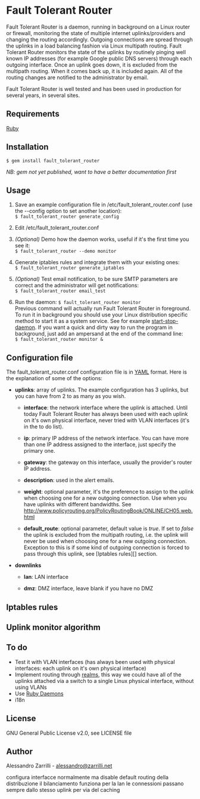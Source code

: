 # Fault Tolerant Router

Fault Tolerant Router is a daemon, running in background on a Linux router or firewall, monitoring the state of multiple internet uplinks/providers and changing the routing accordingly. Outgoing connections are spread through the uplinks in a load balancing fashion via Linux multipath routing. Fault Tolerant Router monitors the state of the uplinks by routinely pinging well known IP addresses (for example Google public DNS servers) through each outgoing interface. Once an uplink goes down, it is excluded from the multipath routing. When it comes back up, it is included again. All of the routing changes are notified to the administrator by email.

Fault Tolerant Router is well tested and has been used in production for several years, in several sites.

## Requirements

[Ruby](https://www.ruby-lang.org)

## Installation
    $ gem install fault_tolerant_router
_NB: gem not yet published, want to have a better documentation first_

## Usage

1. Save an example configuration file in /etc/fault_tolerant_router.conf (use the --config option to set another location):  
`$ fault_tolerant_router generate_config`

2. Edit /etc/fault_tolerant_router.conf

3. _(Optional)_ Demo how the daemon works, useful if it's the first time you see it:  
`$ fault_tolerant_router --demo monitor`

4. Generate iptables rules and integrate them with your existing ones:  
`$ fault_tolerant_router generate_iptables`

5. _(Optional)_ Test email notification, to be sure SMTP parameters are correct and the administrator will get notifications:  
`$ fault_tolerant_router email_test`

6. Run the daemon:
`$ fault_tolerant_router monitor`  
Previous command will actually run Fault Tolerant Router in foreground. To run it in background you should use your Linux distribution specific method to start it as a system service. See for example [start-stop-daemon](http://manned.org/start-stop-daemon).
If you want a quick and dirty way to run the program in background, just add an ampersand at the end of the command line:  
`$ fault_tolerant_router monitor &`

## Configuration file
The fault_tolerant_router.conf configuration file is in [YAML](http://en.wikipedia.org/wiki/YAML) format. Here is the explanation of some of the options:

* **uplinks**: array of uplinks. The example configuration has 3 uplinks, but you can have from 2 to as many as you wish.

  * **interface**: the network interface where the uplink is attached. Until today Fault Tolerant Router has always been used with each uplink on it's own physical interface, never tried with VLAN interfaces (it's in the to do list).

  * **ip**: primary IP address of the network interface. You can have more than one IP address assigned to the interface, just specify the primary one.

  * **gateway**: the gateway on this interface, usually the provider's router IP address.

  * **description**: used in the alert emails.

  * **weight**: optional parameter, it's the preference to assign to the uplink when choosing one for a new outgoing connection. Use when you have uplinks with different bandwidths. See http://www.policyrouting.org/PolicyRoutingBook/ONLINE/CH05.web.html

  * **default_route**: optional parameter, default value is *true*. If set to *false* the uplink is excluded from the multipath routing, i.e. the uplink will never be used when choosing one for a new outgoing connection. Exception to this is if some kind of outgoing connection is forced to pass through this uplink, see [Iptables rules][] section.

* **downlinks**

  * **lan**: LAN interface

  * **dmz**: DMZ interface, leave blank if you have no DMZ

## Iptables rules

## Uplink monitor algorithm

## To do
- Test it with VLAN interfaces (has always been used with physical interfaces: each uplink on it's own physical interface)
- Implement routing through [realms](http://www.policyrouting.org/PolicyRoutingBook/ONLINE/CH07.web.html), this way we could have all of the uplinks attached via a switch to a single Linux physical interface, without using VLANs
- Use [Ruby Daemons](https://github.com/thuehlinger/daemons)
- i18n

## License
GNU General Public License v2.0, see LICENSE file

## Author
Alessandro Zarrilli - <alessandro@zarrilli.net>

configura interfacce normalmente ma
disable default routing della distribuzione
il bilanciamento funziona per la lan
le connessioni passano sempre dallo stesso uplink per via del caching
